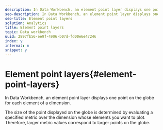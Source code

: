 ```yaml
---
description: In Data Workbench, an element point layer displays one point on the globe for each element of a dimension.
seo-description: In Data Workbench, an element point layer displays one point on the globe for each element of a dimension.
seo-title: Element point layers
solution: Analytics
title: Element point layers
topic: Data workbench
uuid: 2897fb56-ee9f-4906-b07d-fd00e6e47246
index: y
internal: n
snippet: y
---
```


# Element point layers{#element-point-layers}

In Data Workbench, an element point layer displays one point on the globe for each element of a dimension.

 The size of the point displayed on the globe is determined by evaluating a specified metric over the dimension whose elements you want to plot. Therefore, larger metric values correspond to larger points on the globe. 
